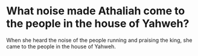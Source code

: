 # What noise made Athaliah come to the people in the house of Yahweh?

When she heard the noise of the people running and praising the king, she came to the people in the house of Yahweh. 